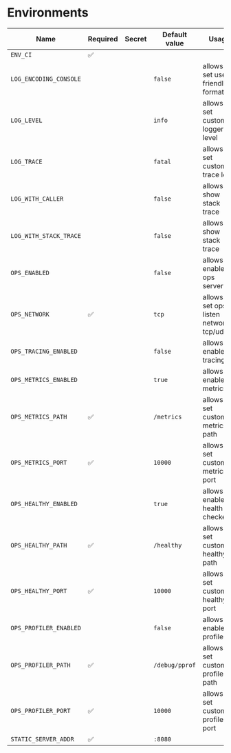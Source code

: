 # Environments

| Name                   | Required | Secret | Default value  | Usage                                     | Example        |
|------------------------|----------|--------|----------------|-------------------------------------------|----------------|
| `ENV_CI`               | ✅        |        |                |                                           | `dev`          |
| `LOG_ENCODING_CONSOLE` |          |        | `false`        | allows to set user-friendly formatting    | `false`        |
| `LOG_LEVEL`            |          |        | `info`         | allows to set custom logger level         | `info`         |
| `LOG_TRACE`            |          |        | `fatal`        | allows to set custom trace level          | `fatal`        |
| `LOG_WITH_CALLER`      |          |        | `false`        | allows to show stack trace                | `false`        |
| `LOG_WITH_STACK_TRACE` |          |        | `false`        | allows to show stack trace                | `false`        |
| `OPS_ENABLED`          |          |        | `false`        | allows to enable ops server               | `false`        |
| `OPS_NETWORK`          | ✅        |        | `tcp`          | allows to set ops listen network: tcp/udp | `tcp`          |
| `OPS_TRACING_ENABLED`  |          |        | `false`        | allows to enable tracing                  | `false`        |
| `OPS_METRICS_ENABLED`  |          |        | `true`         | allows to enable metrics                  | `true`         |
| `OPS_METRICS_PATH`     | ✅        |        | `/metrics`     | allows to set custom metrics path         | `/metrics`     |
| `OPS_METRICS_PORT`     | ✅        |        | `10000`        | allows to set custom metrics port         | `10000`        |
| `OPS_HEALTHY_ENABLED`  |          |        | `true`         | allows to enable health checker           | `true`         |
| `OPS_HEALTHY_PATH`     | ✅        |        | `/healthy`     | allows to set custom healthy path         | `/healthy`     |
| `OPS_HEALTHY_PORT`     | ✅        |        | `10000`        | allows to set custom healthy port         | `10000`        |
| `OPS_PROFILER_ENABLED` |          |        | `false`        | allows to enable profiler                 | `false`        |
| `OPS_PROFILER_PATH`    | ✅        |        | `/debug/pprof` | allows to set custom profiler path        | `/debug/pprof` |
| `OPS_PROFILER_PORT`    | ✅        |        | `10000`        | allows to set custom profiler port        | `10000`        |
| `STATIC_SERVER_ADDR`   | ✅        |        | `:8080`        |                                           |                |
